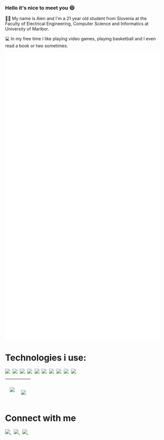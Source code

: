 ### Hello it's nice to meet you :smile:
:man_student: My name is Alen and I'm a 21 year old student from Slovenia at the Faculty of Electrical Engineering, Computer Science and Informatics at University of Maribor.
 
:computer: In my free time I like playing video games, playing basketball and I even read a book or two sometimes.

<p align="center">
  <a href="https://github.com/Quiirex">
    <img src="https://raw.githubusercontent.com/SarugaAlen/SarugaAlen/main/github-metrics.svg" />
  </a>
</p>

<h1>Technologies i use:</h1>

<img height=50 src="https://cdn.jsdelivr.net/gh/devicons/devicon/icons/html5/html5-original.svg" />&nbsp;
<img height=50 src="https://cdn.jsdelivr.net/gh/devicons/devicon/icons/css3/css3-original.svg" />&nbsp;
<img height=50 src="https://cdn.jsdelivr.net/gh/devicons/devicon/icons/python/python-original.svg" />&nbsp;
<img height=50 src="https://cdn.jsdelivr.net/gh/devicons/devicon/icons/csharp/csharp-original.svg" />&nbsp;
<img height=50 src="https://cdn.jsdelivr.net/gh/devicons/devicon/icons/cplusplus/cplusplus-original.svg" />&nbsp;
<img height=50 src="https://cdn.jsdelivr.net/gh/devicons/devicon/icons/javascript/javascript-original.svg" />&nbsp;
<img height=50 src="https://cdn.jsdelivr.net/gh/devicons/devicon/icons/mysql/mysql-original.svg" />&nbsp;
<img height=50 src="https://cdn.jsdelivr.net/gh/devicons/devicon/icons/jquery/jquery-original.svg" />&nbsp;
<img height=50 src="https://cdn.jsdelivr.net/gh/devicons/devicon/icons/bootstrap/bootstrap-original.svg" />&nbsp;
<img height=50 src="https://cdn.jsdelivr.net/gh/devicons/devicon/icons/git/git-original.svg" />&nbsp;

<table>
<thead>
<tr>
<th>&nbsp;
<img src="https://github-readme-stats.vercel.app/api?username=SarugaAlen&show_icons=true&theme=github_dark"/>&nbsp;&nbsp;
</th>
<th>&nbsp;

<img src="https://github-readme-stats.vercel.app/api/top-langs?username=SarugaAlen&show_icons=true&theme=github_dark&langs_count=10&layout=compact"/>&nbsp;&nbsp;
</th>
</tr>
</thead>
</table>

<h1 align="left">Connect with me</h1>
<a align="center" href="https://www.linkedin.com/in/alen%C5%A1aruga/">
    <img height="50" src="https://cdn2.iconfinder.com/data/icons/social-icon-3/512/social_style_3_in-306.png"/>
</a>&nbsp;

<a align="center" href="https://twitter.com/DAI5UK3">
    <img height="50" src="https://cdn2.iconfinder.com/data/icons/social-media-2285/512/1_Twitter3_colored_svg-512.png"/>
</a>&nbsp;

<a align="center" href="https://discord.com/users/137949474042413056">
    <img height="50" src="https://cdn2.iconfinder.com/data/icons/gaming-platforms-squircle/250/discord_squircle-512.png"/>
</a>&nbsp;

